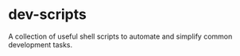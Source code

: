 # dev-scripts
A collection of useful shell scripts to automate and simplify common development tasks.
